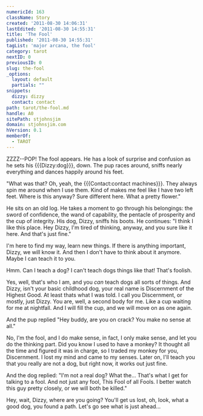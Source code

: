 ```yaml
---
numericId: 163
className: Story
created: '2011-08-30 14:06:31'
lastEdited: '2011-08-30 14:55:31'
title: 'The Fool'
published: '2011-08-30 14:55:31'
tagList: 'major arcana, the fool'
category: tarot
nextID: 0
previousID: 0
slug: the-fool
_options:
  layout: default
  partials: ""
snippets:
  dizzy: dizzy
  contact: contact
path: tarot/the-fool.md
handle: A0
sitePath: stjohnsjim
domain: stjohnsjim.com
hVersion: 0.1
memberOf:
  - TAROT
---
```

ZZZZ--POP! The fool appears. He has a look of surprise and confusion as he sets his {{{Dizzy:dog}}}, down. The pup races around, sniffs nearly everything and dances happily around his feet.

"What was that? Oh, yeah, the {{{Contact:contact machines}}}. They always spin me around when I use them. Kind of makes me feel like I have two left feet. Where is this anyway? Sure different here. What a pretty flower."

He sits on an old log. He takes a moment to go through his belongings: the sword of confidence, the wand of capability, the pentacle of prosperity and the cup of integrity. His dog, Dizzy, sniffs his boots. He continues: "I think I like this place. Hey Dizzy, I'm tired of thinking, anyway, and you sure like it here. And that's just fine."

I'm here to find my way, learn new things. If there is anything important, Dizzy, we will know it. And then I don't have to think about it anymore. Maybe I can teach it to you.

Hmm. Can I teach a dog? I can't teach dogs things like that! That's foolish.

Yes, well, that's who I am, and you _can_ teach dogs all sorts of things. And Dizzy, isn't your basic childhood dog, your real name is Discernment of the Highest Good. At least thats what I was told. I call you Discernment, or mostly, just Dizzy. You are, well, a second body for me. Like a cup waiting for me at nightfall. And I will fill the cup, and we will move on as one again.

And the pup replied "Hey buddy, are you on crack? You make no sense at all."

No, I'm the fool, and I do make sense, in fact, I only make sense, and let you do the thinking part. Did you know I used to have a monkey? It thought all the time and figured it was in charge, so I traded my monkey for you, Discernment. I lost my mind and came to my senses. Later on, I'll teach you that you really are not a dog, but right now, it works out just fine.

And the dog replied: "I'm not a real dog? What the... That's what I get for talking to a fool. And not just any fool, This Fool of all Fools. I better watch this guy pretty closely, or we will both be killed."

Hey, wait, Dizzy, where are you going? You'll get us lost, oh, look, what a good dog, you found a path. Let's go see what is just ahead...

